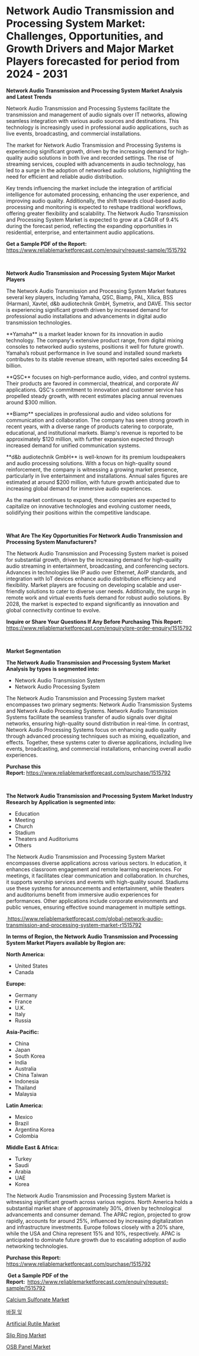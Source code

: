 <p><h1>Network Audio Transmission and Processing System Market: Challenges, Opportunities, and Growth Drivers and Major Market Players forecasted for period from 2024 - 2031</h1></p><p><strong>Network Audio Transmission and Processing System Market Analysis and Latest Trends</strong></p>
<p><p>Network Audio Transmission and Processing Systems facilitate the transmission and management of audio signals over IT networks, allowing seamless integration with various audio sources and destinations. This technology is increasingly used in professional audio applications, such as live events, broadcasting, and commercial installations. </p><p>The market for Network Audio Transmission and Processing Systems is experiencing significant growth, driven by the increasing demand for high-quality audio solutions in both live and recorded settings. The rise of streaming services, coupled with advancements in audio technology, has led to a surge in the adoption of networked audio solutions, highlighting the need for efficient and reliable audio distribution.</p><p>Key trends influencing the market include the integration of artificial intelligence for automated processing, enhancing the user experience, and improving audio quality. Additionally, the shift towards cloud-based audio processing and monitoring is expected to reshape traditional workflows, offering greater flexibility and scalability. The Network Audio Transmission and Processing System Market is expected to grow at a CAGR of 9.4% during the forecast period, reflecting the expanding opportunities in residential, enterprise, and entertainment audio applications.</p></p>
<p><strong>Get a Sample PDF of the Report:&nbsp;</strong> <a href="https://www.reliablemarketforecast.com/enquiry/request-sample/1515792?utm_campaign=1080&utm_medium=2&utm_source=Github&utm_content=ia&utm_term=10122024&utm_id=network-audio-transmission-and-processing-system">https://www.reliablemarketforecast.com/enquiry/request-sample/1515792</a></p>
<p>&nbsp;</p>
<p><strong>Network Audio Transmission and Processing System Major Market Players</strong></p>
<p><p>The Network Audio Transmission and Processing System Market features several key players, including Yamaha, QSC, Biamp, PAL, Xilica, BSS (Harman), Xavtel, d&b audiotechnik GmbH, Symetrix, and DAVE. This sector is experiencing significant growth driven by increased demand for professional audio installations and advancements in digital audio transmission technologies. </p><p>**Yamaha** is a market leader known for its innovation in audio technology. The company's extensive product range, from digital mixing consoles to networked audio systems, positions it well for future growth. Yamaha’s robust performance in live sound and installed sound markets contributes to its stable revenue stream, with reported sales exceeding $4 billion.</p><p>**QSC** focuses on high-performance audio, video, and control systems. Their products are favored in commercial, theatrical, and corporate AV applications. QSC's commitment to innovation and customer service has propelled steady growth, with recent estimates placing annual revenues around $300 million.</p><p>**Biamp** specializes in professional audio and video solutions for communication and collaboration. The company has seen strong growth in recent years, with a diverse range of products catering to corporate, educational, and institutional markets. Biamp's revenue is reported to be approximately $120 million, with further expansion expected through increased demand for unified communication systems.</p><p>**d&b audiotechnik GmbH** is well-known for its premium loudspeakers and audio processing solutions. With a focus on high-quality sound reinforcement, the company is witnessing a growing market presence, particularly in live entertainment and installations. Annual sales figures are estimated at around $200 million, with future growth anticipated due to increasing global demand for immersive audio experiences.</p><p>As the market continues to expand, these companies are expected to capitalize on innovative technologies and evolving customer needs, solidifying their positions within the competitive landscape.</p></p>
<p>&nbsp;</p>
<p><strong>What Are The Key Opportunities For Network Audio Transmission and Processing System Manufacturers?</strong></p>
<p><p>The Network Audio Transmission and Processing System market is poised for substantial growth, driven by the increasing demand for high-quality audio streaming in entertainment, broadcasting, and conferencing sectors. Advances in technologies like IP audio over Ethernet, AoIP standards, and integration with IoT devices enhance audio distribution efficiency and flexibility. Market players are focusing on developing scalable and user-friendly solutions to cater to diverse user needs. Additionally, the surge in remote work and virtual events fuels demand for robust audio solutions. By 2028, the market is expected to expand significantly as innovation and global connectivity continue to evolve.</p></p>
<p><strong>Inquire or Share Your Questions If Any Before Purchasing This Report:</strong> <a href="https://www.reliablemarketforecast.com/enquiry/pre-order-enquiry/1515792?utm_campaign=1080&utm_medium=2&utm_source=Github&utm_content=ia&utm_term=10122024&utm_id=network-audio-transmission-and-processing-system">https://www.reliablemarketforecast.com/enquiry/pre-order-enquiry/1515792</a></p>
<p>&nbsp;</p>
<p><strong>Market Segmentation</strong></p>
<p><strong>The Network Audio Transmission and Processing System Market Analysis by types is segmented into:</strong></p>
<p><ul><li>Network Audio Transmission System</li><li>Network Audio Processing System</li></ul></p>
<p><p>The Network Audio Transmission and Processing System market encompasses two primary segments: Network Audio Transmission Systems and Network Audio Processing Systems. Network Audio Transmission Systems facilitate the seamless transfer of audio signals over digital networks, ensuring high-quality sound distribution in real-time. In contrast, Network Audio Processing Systems focus on enhancing audio quality through advanced processing techniques such as mixing, equalization, and effects. Together, these systems cater to diverse applications, including live events, broadcasting, and commercial installations, enhancing overall audio experiences.</p></p>
<p><strong>Purchase this Report:&nbsp;</strong><a href="https://www.reliablemarketforecast.com/purchase/1515792?utm_campaign=1080&utm_medium=2&utm_source=Github&utm_content=ia&utm_term=10122024&utm_id=network-audio-transmission-and-processing-system">https://www.reliablemarketforecast.com/purchase/1515792</a></p>
<p>&nbsp;</p>
<p><strong>The Network Audio Transmission and Processing System Market Industry Research by Application is segmented into:</strong></p>
<p><ul><li>Education</li><li>Meeting</li><li>Church</li><li>Stadium</li><li>Theaters and Auditoriums</li><li>Others</li></ul></p>
<p><p>The Network Audio Transmission and Processing System Market encompasses diverse applications across various sectors. In education, it enhances classroom engagement and remote learning experiences. For meetings, it facilitates clear communication and collaboration. In churches, it supports worship services and events with high-quality sound. Stadiums use these systems for announcements and entertainment, while theaters and auditoriums benefit from immersive audio experiences for performances. Other applications include corporate environments and public venues, ensuring effective sound management in multiple settings.</p></p>
<p><a href="https://www.reliablemarketforecast.com/global-network-audio-transmission-and-processing-system-market-r1515792?utm_campaign=1080&utm_medium=2&utm_source=Github&utm_content=ia&utm_term=10122024&utm_id=network-audio-transmission-and-processing-system">&nbsp;https://www.reliablemarketforecast.com/global-network-audio-transmission-and-processing-system-market-r1515792</a></p>
<p><strong>In terms of Region, the Network Audio Transmission and Processing System Market Players available by Region are:</strong></p>
<p>
    <p> <strong> North America: </strong>
        <ul>
            <li>United States</li>
            <li>Canada</li>
        </ul>
        </p> 
    <p> <strong> Europe: </strong>
        <ul>
            <li>Germany</li>
            <li>France</li>
            <li>U.K.</li>
            <li>Italy</li>
            <li>Russia</li>
        </ul>
        </p> 
    <p> <strong> Asia-Pacific: </strong>
        <ul>
            <li>China</li>
            <li>Japan</li>
            <li>South Korea</li>
            <li>India</li>
            <li>Australia</li>
            <li>China Taiwan</li>
            <li>Indonesia</li>
            <li>Thailand</li>
            <li>Malaysia</li>
        </ul>
        </p> 
    <p> <strong> Latin America: </strong>
        <ul>
            <li>Mexico</li>
            <li>Brazil</li>
            <li>Argentina Korea</li>
            <li>Colombia</li>
        </ul>
        </p> 
    <p> <strong> Middle East & Africa: </strong>
        <ul>
            <li>Turkey</li>
            <li>Saudi</li>
            <li>Arabia</li>
            <li>UAE</li>
            <li>Korea</li>
        </ul>
    </p>
    </p>
<p><p>The Network Audio Transmission and Processing System Market is witnessing significant growth across various regions. North America holds a substantial market share of approximately 30%, driven by technological advancements and consumer demand. The APAC region, projected to grow rapidly, accounts for around 25%, influenced by increasing digitalization and infrastructure investments. Europe follows closely with a 20% share, while the USA and China represent 15% and 10%, respectively. APAC is anticipated to dominate future growth due to escalating adoption of audio networking technologies.</p></p>
<p><strong>Purchase this Report: </strong><a href="https://www.reliablemarketforecast.com/purchase/1515792?utm_campaign=1080&utm_medium=2&utm_source=Github&utm_content=ia&utm_term=10122024&utm_id=network-audio-transmission-and-processing-system">https://www.reliablemarketforecast.com/purchase/1515792</a></p>
<p>&nbsp;<strong>Get a Sample PDF of the Report:&nbsp;&nbsp;</strong><a href="https://www.reliablemarketforecast.com/enquiry/request-sample/1515792?utm_campaign=1080&utm_medium=2&utm_source=Github&utm_content=ia&utm_term=10122024&utm_id=network-audio-transmission-and-processing-system">https://www.reliablemarketforecast.com/enquiry/request-sample/1515792</a></p>
<p><strong></strong></p>
<p><p><a href="https://www.linkedin.com/pulse/assessing-effect-ofcompany-thecalcium-sulfonate-market-size-witha-knxze?utm_campaign=1080&utm_medium=2&utm_source=Github&utm_content=ia&utm_term=10122024&utm_id=network-audio-transmission-and-processing-system">Calcium Sulfonate Market</a></p><p><a href="https://github.com/sougarounis/Market-Research-Report-List-6/blob/main/226248027452.md?utm_campaign=1080&utm_medium=2&utm_source=Github&utm_content=ia&utm_term=10122024&utm_id=network-audio-transmission-and-processing-system">바질 잎</a></p><p><a href="https://www.linkedin.com/pulse/report-artificial-rutile-market-rapid-expansion-cagr-76-trends-lk9ze?utm_campaign=1080&utm_medium=2&utm_source=Github&utm_content=ia&utm_term=10122024&utm_id=network-audio-transmission-and-processing-system">Artificial Rutile Market</a></p><p><a href="https://github.com/gdfhhhj/Market-Research-Report-List-6/blob/main/slip-ring-market.md?utm_campaign=1080&utm_medium=2&utm_source=Github&utm_content=ia&utm_term=10122024&utm_id=network-audio-transmission-and-processing-system">Slip Ring Market</a></p><p><a href="https://www.linkedin.com/pulse/futur-trend-quest-sl8ue?utm_campaign=1080&utm_medium=2&utm_source=Github&utm_content=ia&utm_term=10122024&utm_id=network-audio-transmission-and-processing-system">OSB Panel Market</a></p></p>